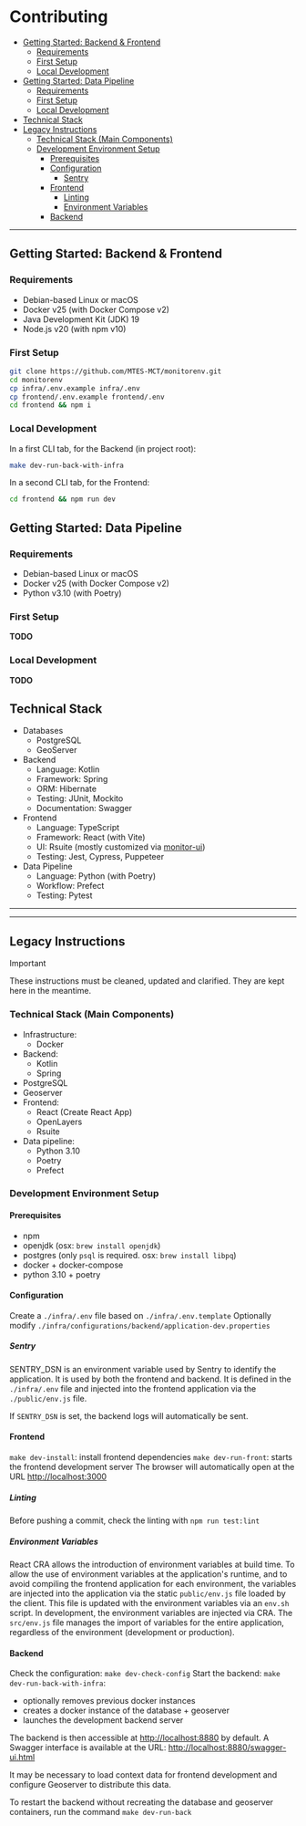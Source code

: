 # Contributing

- [Getting Started: Backend \& Frontend](#getting-started-backend--frontend)
  - [Requirements](#requirements)
  - [First Setup](#first-setup)
  - [Local Development](#local-development)
- [Getting Started: Data Pipeline](#getting-started-data-pipeline)
  - [Requirements](#requirements-1)
  - [First Setup](#first-setup-1)
  - [Local Development](#local-development-1)
- [Technical Stack](#technical-stack)
- [Legacy Instructions](#legacy-instructions)
  - [Technical Stack (Main Components)](#technical-stack-main-components)
  - [Development Environment Setup](#development-environment-setup)
    - [Prerequisites](#prerequisites)
    - [Configuration](#configuration)
      - [Sentry](#sentry)
    - [Frontend](#frontend)
      - [Linting](#linting)
      - [Environment Variables](#environment-variables)
    - [Backend](#backend)

---

## Getting Started: Backend & Frontend

### Requirements

- Debian-based Linux or macOS
- Docker v25 (with Docker Compose v2)
- Java Development Kit (JDK) 19
- Node.js v20 (with npm v10)

### First Setup

```sh
git clone https://github.com/MTES-MCT/monitorenv.git
cd monitorenv
cp infra/.env.example infra/.env
cp frontend/.env.example frontend/.env
cd frontend && npm i
```

### Local Development

In a first CLI tab, for the Backend (in project root):

```sh
make dev-run-back-with-infra
```

In a second CLI tab, for the Frontend:

```sh
cd frontend && npm run dev
```

## Getting Started: Data Pipeline

### Requirements

- Debian-based Linux or macOS
- Docker v25 (with Docker Compose v2)
- Python v3.10 (with Poetry)

### First Setup

__TODO__

### Local Development

__TODO__

## Technical Stack

- Databases
  - PostgreSQL
  - GeoServer
- Backend
  - Language: Kotlin
  - Framework: Spring
  - ORM: Hibernate
  - Testing: JUnit, Mockito
  - Documentation: Swagger
- Frontend
  - Language: TypeScript
  - Framework: React (with Vite)
  - UI: Rsuite (mostly customized via [monitor-ui](https://github.com/MTES-MCT/monitor-ui))
  - Testing: Jest, Cypress, Puppeteer
- Data Pipeline
  - Language: Python (with Poetry)
  - Workflow: Prefect
  - Testing: Pytest

---
---

## Legacy Instructions

> [!IMPORTANT]  
> These instructions must be cleaned, updated and clarified. They are kept here in the meantime.

### Technical Stack (Main Components)

- Infrastructure:
  - Docker
- Backend:
  - Kotlin
  - Spring
- PostgreSQL
- Geoserver
- Frontend:
  - React (Create React App)
  - OpenLayers
  - Rsuite
- Data pipeline:
  - Python 3.10
  - Poetry
  - Prefect

### Development Environment Setup

#### Prerequisites

- npm
- openjdk (osx: `brew install openjdk`)
- postgres (only `psql` is required. osx: `brew install libpq`)
- docker + docker-compose
- python 3.10 + poetry

#### Configuration

Create a `./infra/.env` file based on `./infra/.env.template`
Optionally modify `./infra/configurations/backend/application-dev.properties`

##### Sentry

SENTRY_DSN is an environment variable used by Sentry to identify the application. It is used by both the frontend and backend. It is defined in the `./infra/.env` file and injected into the frontend application via the `./public/env.js` file.

If `SENTRY_DSN` is set, the backend logs will automatically be sent.

#### Frontend

`make dev-install`: install frontend dependencies
`make dev-run-front`: starts the frontend development server
The browser will automatically open at the URL <http://localhost:3000>

##### Linting

Before pushing a commit, check the linting with `npm run test:lint`

##### Environment Variables

React CRA allows the introduction of environment variables at build time.
To allow the use of environment variables at the application's runtime, and to avoid compiling the frontend application for each environment, the variables are injected into the application via the static `public/env.js` file loaded by the client. This file is updated with the environment variables via an `env.sh` script.
In development, the environment variables are injected via CRA. The `src/env.js` file manages the import of variables for the entire application, regardless of the environment (development or production).

#### Backend

Check the configuration: `make dev-check-config`
Start the backend:
`make dev-run-back-with-infra`:

- optionally removes previous docker instances
- creates a docker instance of the database + geoserver
- launches the development backend server

The backend is then accessible at <http://localhost:8880> by default.
A Swagger interface is available at the URL: <http://localhost:8880/swagger-ui.html>

It may be necessary to load context data for frontend development and configure Geoserver to distribute this data.

To restart the backend without recreating the database and geoserver containers, run the command `make dev-run-back`


